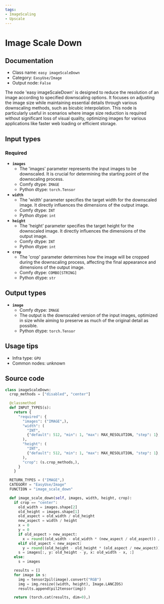 ```yaml
---
tags:
- ImageScaling
- Upscale
---
```


# Image Scale Down
## Documentation
- Class name: `easy imageScaleDown`
- Category: `EasyUse/Image`
- Output node: `False`

The node 'easy imageScaleDown' is designed to reduce the resolution of an image according to specified downscaling options. It focuses on adjusting the image size while maintaining essential details through various downscaling methods, such as bicubic interpolation. This node is particularly useful in scenarios where image size reduction is required without significant loss of visual quality, optimizing images for various applications like faster web loading or efficient storage.
## Input types
### Required
- **`images`**
    - The 'images' parameter represents the input images to be downscaled. It is crucial for determining the starting point of the downscaling process.
    - Comfy dtype: `IMAGE`
    - Python dtype: `torch.Tensor`
- **`width`**
    - The 'width' parameter specifies the target width for the downscaled image. It directly influences the dimensions of the output image.
    - Comfy dtype: `INT`
    - Python dtype: `int`
- **`height`**
    - The 'height' parameter specifies the target height for the downscaled image. It directly influences the dimensions of the output image.
    - Comfy dtype: `INT`
    - Python dtype: `int`
- **`crop`**
    - The 'crop' parameter determines how the image will be cropped during the downscaling process, affecting the final appearance and dimensions of the output image.
    - Comfy dtype: `COMBO[STRING]`
    - Python dtype: `str`
## Output types
- **`image`**
    - Comfy dtype: `IMAGE`
    - The output is the downscaled version of the input images, optimized in size while aiming to preserve as much of the original detail as possible.
    - Python dtype: `torch.Tensor`
## Usage tips
- Infra type: `GPU`
- Common nodes: unknown


## Source code
```python
class imageScaleDown:
  crop_methods = ["disabled", "center"]

  @classmethod
  def INPUT_TYPES(s):
    return {
      "required": {
        "images": ("IMAGE",),
        "width": (
          "INT",
          {"default": 512, "min": 1, "max": MAX_RESOLUTION, "step": 1},
        ),
        "height": (
          "INT",
          {"default": 512, "min": 1, "max": MAX_RESOLUTION, "step": 1},
        ),
        "crop": (s.crop_methods,),
      }
    }

  RETURN_TYPES = ("IMAGE",)
  CATEGORY = "EasyUse/Image"
  FUNCTION = "image_scale_down"

  def image_scale_down(self, images, width, height, crop):
    if crop == "center":
      old_width = images.shape[2]
      old_height = images.shape[1]
      old_aspect = old_width / old_height
      new_aspect = width / height
      x = 0
      y = 0
      if old_aspect > new_aspect:
        x = round((old_width - old_width * (new_aspect / old_aspect)) / 2)
      elif old_aspect < new_aspect:
        y = round((old_height - old_height * (old_aspect / new_aspect)) / 2)
      s = images[:, y: old_height - y, x: old_width - x, :]
    else:
      s = images

    results = []
    for image in s:
      img = tensor2pil(image).convert("RGB")
      img = img.resize((width, height), Image.LANCZOS)
      results.append(pil2tensor(img))

    return (torch.cat(results, dim=0),)

```
